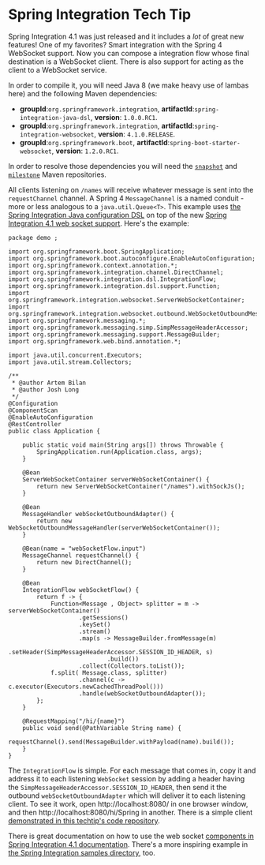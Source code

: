 Spring Integration Tech Tip
===========================

Spring Integration 4.1 was just released and it includes a *lot* of great new features! One of my favorites? Smart integration with the Spring 4 WebSocket support. Now you can compose a integration flow whose final destination is a WebSocket client. There is also support for acting as the client to a WebSocket service.

In order to compile it, you will need Java 8 (we make heavy use of lambas here) and the following Maven dependencies:

-	**groupId**:`org.springframework.integration`, **artifactId**:`spring-integration-java-dsl`, **version**: `1.0.0.RC1`.
-	**groupId**:`org.springframework.integration`, **artifactId**:`spring-integration-websocket`, **version**: `4.1.0.RELEASE`.
-	**groupId**:`org.springframework.boot`, **artifactId**:`spring-boot-starter-websocket`, **version**: `1.2.0.RC1`.

In order to resolve those dependencies you will need the [`snapshot`](http://repo.spring.io/snapshot) and [`milestone`](http://repo.spring.io/milestone) Maven repositories.

All clients listening on `/names` will receive whatever message is sent into the `requestChannel` channel. A Spring 4 `MessageChannel` is a named conduit - more or less analogous to a `java.util.Queue<T>`. This example uses [the Spring Integration Java configuration DSL](https://spring.io/blog/2014/10/31/spring-integration-java-dsl-1-0-rc1-released) on top of the new [Spring Integration 4.1 web socket support](https://spring.io/blog/2014/11/11/spring-integration-and-amqp-releases-available). Here's the example:

```
package demo ;

import org.springframework.boot.SpringApplication;
import org.springframework.boot.autoconfigure.EnableAutoConfiguration;
import org.springframework.context.annotation.*;
import org.springframework.integration.channel.DirectChannel;
import org.springframework.integration.dsl.IntegrationFlow;
import org.springframework.integration.dsl.support.Function;
import org.springframework.integration.websocket.ServerWebSocketContainer;
import org.springframework.integration.websocket.outbound.WebSocketOutboundMessageHandler;
import org.springframework.messaging.*;
import org.springframework.messaging.simp.SimpMessageHeaderAccessor;
import org.springframework.messaging.support.MessageBuilder;
import org.springframework.web.bind.annotation.*;

import java.util.concurrent.Executors;
import java.util.stream.Collectors;

/**
 * @author Artem Bilan
 * @author Josh Long
 */
@Configuration
@ComponentScan
@EnableAutoConfiguration
@RestController
public class Application {

    public static void main(String args[]) throws Throwable {
        SpringApplication.run(Application.class, args);
    }

    @Bean
    ServerWebSocketContainer serverWebSocketContainer() {
        return new ServerWebSocketContainer("/names").withSockJs();
    }

    @Bean
    MessageHandler webSocketOutboundAdapter() {
        return new WebSocketOutboundMessageHandler(serverWebSocketContainer());
    }

    @Bean(name = "webSocketFlow.input")
    MessageChannel requestChannel() {
        return new DirectChannel();
    }

    @Bean
    IntegrationFlow webSocketFlow() {
        return f -> {
            Function<Message , Object> splitter = m -> serverWebSocketContainer()
                    .getSessions()
                    .keySet()
                    .stream()
                    .map(s -> MessageBuilder.fromMessage(m)
                            .setHeader(SimpMessageHeaderAccessor.SESSION_ID_HEADER, s)
                            .build())
                    .collect(Collectors.toList());
            f.split( Message.class, splitter)
                    .channel(c -> c.executor(Executors.newCachedThreadPool()))
                    .handle(webSocketOutboundAdapter());
        };
    }

    @RequestMapping("/hi/{name}")
    public void send(@PathVariable String name) {
        requestChannel().send(MessageBuilder.withPayload(name).build());
    }
}

```

The `IntegrationFlow` is simple. For each message that comes in, copy it and address it to each listening `WebSocket` session by adding a header having the `SimpMessageHeaderAccessor.SESSION_ID_HEADER`, then send it the outbound `webSocketOutboundAdapter` which will deliver it to each listening client. To see it work, open http://localhost:8080/ in one browser window, and then http://localhost:8080/hi/Spring in another. There is a simple client [demonstrated in this techtip's code repository](https://github.com/joshlong/techtips/tree/master/examples/spring-integration-4.1-websockets-example).

There is great documentation on how to use the web socket [components in Spring Integration 4.1 documentation](http://docs.spring.io/spring-integration/docs/latest-ga/reference/html/web-sockets.html). There's a more inspiring example in [the Spring Integration samples directory](https://github.com/spring-projects/spring-integration-samples/tree/master/basic/web-sockets), too.
